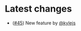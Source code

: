 #  Latest changes

* ([#45](https://gihub.com/test)) New feature by [@kylejs](https://github.com/kylejs) 

